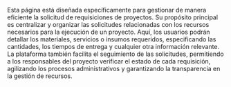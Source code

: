 Esta página está diseñada específicamente para gestionar de manera eficiente la solicitud de requisiciones de proyectos. Su propósito principal es centralizar y organizar las solicitudes relacionadas con los recursos necesarios para la ejecución de un proyecto. Aquí, los usuarios podrán detallar los materiales, servicios o insumos requeridos, especificando las cantidades, los tiempos de entrega y cualquier otra información relevante. La plataforma también facilita el seguimiento de las solicitudes, permitiendo a los responsables del proyecto verificar el estado de cada requisición, agilizando los procesos administrativos y garantizando la transparencia en la gestión de recursos.
